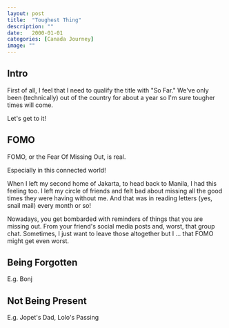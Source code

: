 ```yaml
---
layout: post
title:  "Toughest Thing"
description: ""
date:   2000-01-01 
categories: [Canada Journey]
image: ""
---
```


## Intro

First of all, I feel that I need to qualify the title with "So Far." We've only been (technically) out of the country for about a year so I'm sure tougher times will come. 

Let's get to it!

## FOMO

FOMO, or the Fear Of Missing Out, is real.

Especially in this connected world!

When I left my second home of Jakarta, to head back to Manila, I had this feeling too. I left my circle of friends and felt bad about missing all the good times they were having without me. And that was in reading letters (yes, snail mail) every month or so!

Nowadays, you get bombarded with reminders of things that you are missing out. From your friend's social media posts and, worst, that group chat. Sometimes, I just want to leave those altogether but I ... that FOMO might get even worst. 

## Being Forgotten
E.g. Bonj

## Not Being Present
E.g. Jopet's Dad, Lolo's Passing
